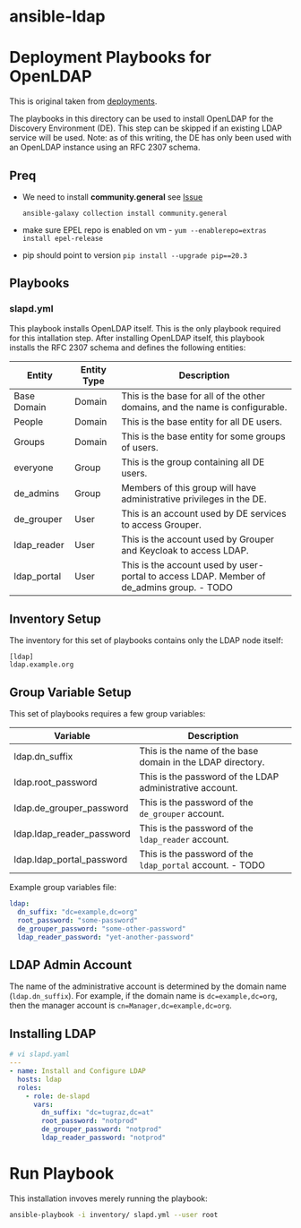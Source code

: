 # ansible-ldap

# Deployment Playbooks for OpenLDAP

This is original taken from [deployments](https://github.com/cyverse-de/deployments).

The playbooks in this directory can be used to install OpenLDAP for the Discovery Environment (DE). This step can be
skipped if an existing LDAP service will be used. Note: as of this writing, the DE has only been used with an OpenLDAP
instance using an RFC 2307 schema.

## Preq
* We need to install **community.general** see [Issue](https://github.com/weareinteractive/ansible-ufw/issues/26)
  ```
  ansible-galaxy collection install community.general
  ```

* make sure  EPEL repo is enabled on vm - `yum --enablerepo=extras install epel-release`
* pip should point to version `pip install --upgrade pip==20.3`

## Playbooks

### slapd.yml

This playbook installs OpenLDAP itself. This is the only playbook required for this intallation step. After installing
OpenLDAP itself, this playbook installs the RFC 2307 schema and defines the following entities:

| Entity      | Entity Type | Description                                                                  |
| ------      | ----------- | -----------                                                                  |
| Base Domain | Domain      | This is the base for all of the other domains, and the name is configurable. |
| People      | Domain      | This is the base entity for all DE users.                                    |
| Groups      | Domain      | This is the base entity for some groups of users.                            |
| everyone    | Group       | This is the group containing all DE users.                                   |
| de_admins   | Group       | Members of this group will have administrative privileges in the DE.         |
| de_grouper  | User        | This is an account used by DE services to access Grouper.                    |
| ldap_reader | User        | This is the account used by Grouper and Keycloak to access LDAP.             |
| ldap_portal | User        | This is the account used by user-portal to access LDAP. Member of de_admins group. - TODO|



## Inventory Setup

The inventory for this set of playbooks contains only the LDAP node itself:

```
[ldap]
ldap.example.org
```

## Group Variable Setup

This set of playbooks requires a few group variables:

| Variable                  | Description                                                |
| --------                  | -----------                                                |
| ldap.dn_suffix            | This is the name of the base domain in the LDAP directory. |
| ldap.root_password        | This is the password of the LDAP administrative account.   |
| ldap.de_grouper_password  | This is the password of the `de_grouper` account.          |
| ldap.ldap_reader_password | This is the password of the `ldap_reader` account.         |
| ldap.ldap_portal_password | This is the password of the `ldap_portal` account.        - TODO | 

Example group variables file:

``` yaml
ldap:
  dn_suffix: "dc=example,dc=org"
  root_password: "some-password"
  de_grouper_password: "some-other-password"
  ldap_reader_password: "yet-another-password"
```

## LDAP Admin Account

The name of the administrative account is determined by the domain name (`ldap.dn_suffix`). For example, if the domain
name is `dc=example,dc=org`, then the manager account is `cn=Manager,dc=example,dc=org`.

## Installing LDAP

```yaml
# vi slapd.yaml
---
- name: Install and Configure LDAP
  hosts: ldap
  roles:
    - role: de-slapd
      vars:
        dn_suffix: "dc=tugraz,dc=at"
        root_password: "notprod"
        de_grouper_password: "notprod"
        ldap_reader_password: "notprod"
```

# Run Playbook
This installation invoves merely running the playbook:

```bash
ansible-playbook -i inventory/ slapd.yml --user root
```
